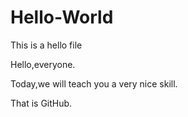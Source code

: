# Hello-World
This is a hello file

Hello,everyone.

Today,we will teach you a very nice skill.

That is GitHub.
